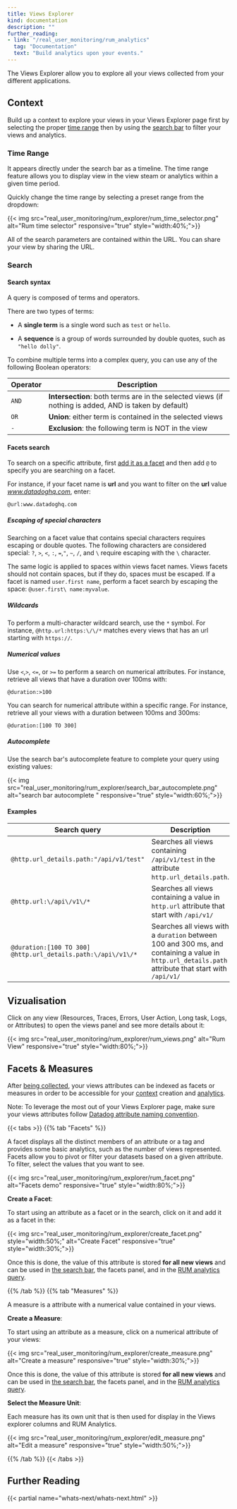 ```yaml
---
title: Views Explorer
kind: documentation
description: ""
further_reading:
- link: "/real_user_monitoring/rum_analytics"
  tag: "Documentation"
  text: "Build analytics upon your events."
---
```


The Views Explorer allow you to explore all your views collected from your different applications.

## Context

Build up a context to explore your views in your Views Explorer page first by selecting the proper [time range](#time-range) then by using the [search bar](#search-syntax) to filter your views and analytics.

### Time Range

It appears directly under the search bar as a timeline. The time range feature allows you to display view in the view steam or analytics within a given time period.

Quickly change the time range by selecting a preset range from the dropdown:

{{< img src="real_user_monitoring/rum_explorer/rum_time_selector.png" alt="Rum time selector" responsive="true" style="width:40%;">}}

All of the search parameters are contained within the URL. You can share your view by sharing the URL.

### Search
#### Search syntax

A query is composed of terms and operators.

There are two types of terms:

* A **single term** is a single word such as `test` or `hello`.

* A **sequence** is a group of words surrounded by double quotes, such as `"hello dolly"`.

To combine multiple terms into a complex query, you can use any of the following Boolean operators:

| **Operator** | **Description**                                                                                       |
|--------------|-------------------------------------------------------------------------------------------------------|
| `AND`        | **Intersection**: both terms are in the selected views (if nothing is added, AND is taken by default) |
| `OR`         | **Union**: either term is contained in the selected views                                             |
| `-`          | **Exclusion**: the following term is NOT in the view                                                  |

#### Facets search

To search on a specific attribute, first [add it as a facet](#facets-measures) and then add `@` to specify you are searching on a facet.

For instance, if your facet name is **url** and you want to filter on the **url** value *www.datadoghq.com*, enter:

`@url:www.datadoghq.com`

##### Escaping of special characters

Searching on a facet value that contains special characters requires escaping or double quotes. The following characters are considered special: `?`, `>`, `<`, `:`, `=`,`"`, `~`, `/`, and `\` require escaping with the `\` character.

The same logic is applied to spaces within views facet names. Views facets should not contain spaces, but if they do, spaces must be escaped. If a facet is named `user.first name`, perform a facet search by escaping the space: `@user.first\ name:myvalue`.

##### Wildcards

To perform a multi-character wildcard search, use the `*` symbol. For instance, `@http.url:https:\/\/*` matches every views that has an url starting with `https://`.

##### Numerical values

Use `<`,`>`, `<=`, or `>=` to perform a search on numerical attributes. For instance, retrieve all views that have a duration over 100ms with:

`@duration:>100`

You can search for numerical attribute within a specific range. For instance, retrieve all your views with a duration between 100ms and 300ms:

`@duration:[100 TO 300]`

##### Autocomplete

Use the search bar's autocomplete feature to complete your query using existing values:

{{< img src="real_user_monitoring/rum_explorer/search_bar_autocomplete.png" alt="search bar autocomplete " responsive="true" style="width:60%;">}}

#### Examples

| Search query                                                 | Description                                                                                                                                         |
|--------------------------------------------------------------|-----------------------------------------------------------------------------------------------------------------------------------------------------|
| `@http.url_details.path:"/api/v1/test"`                      | Searches all views containing `/api/v1/test` in the attribute `http.url_details.path`.                                                              |
| `@http.url:\/api\/v1\/*`                                     | Searches all views containing a value in `http.url` attribute that start with `/api/v1/`                                                            |
| `@duration:[100 TO 300] @http.url_details.path:\/api\/v1\/*` | Searches all views with a `duration` between 100 and 300 ms, and containing a value in `http.url_details.path` attribute that start with `/api/v1/` |

## Vizualisation

Click on any view (Resources, Traces, Errors, User Action, Long task, Logs, or Attributes) to open the views panel and see more details about it:

{{< img src="real_user_monitoring/rum_explorer/rum_views.png" alt="Rum View" responsive="true" style="width:80%;">}}

## Facets & Measures

After [being collected][1], your views attributes can be indexed as facets or measures in order to be accessible for your [context](#context) creation and [analytics][2].

Note: To leverage the most out of your Views Explorer page, make sure your views attributes follow [Datadog attribute naming convention][3].

{{< tabs >}}
{{% tab "Facets" %}}

A facet displays all the distinct members of an attribute or a tag and provides some basic analytics, such as the number of views represented. Facets allow you to pivot or filter your datasets based on a given attribute. To filter, select the values that you want to see.

{{< img src="real_user_monitoring/rum_explorer/rum_facet.png" alt="Facets demo" responsive="true" style="width:80%;">}}

**Create a Facet**:

To start using an attribute as a facet or in the search, click on it and add it as a facet in the:

{{< img src="real_user_monitoring/rum_explorer/create_facet.png" style="width:50%;" alt="Create Facet" responsive="true" style="width:30%;">}}

Once this is done, the value of this attribute is stored **for all new views** and can be used in [the search bar](#search), the facets panel, and in the [RUM analytics query][1].

[1]: /real_user_monitoring/rum_analytics
{{% /tab %}}
{{% tab "Measures" %}}

A measure is a attribute with a numerical value contained in your views.

**Create a Measure**:

To start using an attribute as a measure, click on a numerical attribute of your views:

{{< img src="real_user_monitoring/rum_explorer/create_measure.png" alt="Create a measure" responsive="true" style="width:30%;">}}

Once this is done, the value of this attribute is stored **for all new views** and can be used in [the search bar](#search), the facets panel, and in the [RUM analytics query][1].

**Select the Measure Unit**:

Each measure has its own unit that is then used for display in the Views explorer columns and RUM Analytics.

{{< img src="real_user_monitoring/rum_explorer/edit_measure.png" alt="Edit a measure" responsive="true" style="width:50%;">}}

[1]: /real_user_monitoring/rum_analytics
{{% /tab %}}
{{< /tabs >}}

## Further Reading

{{< partial name="whats-next/whats-next.html" >}}

[1]: /real_user_monitoring/setup
[2]: /real_user_monitoring/rum_analytics
[3]: /logs/processing/attributes_naming_convention
